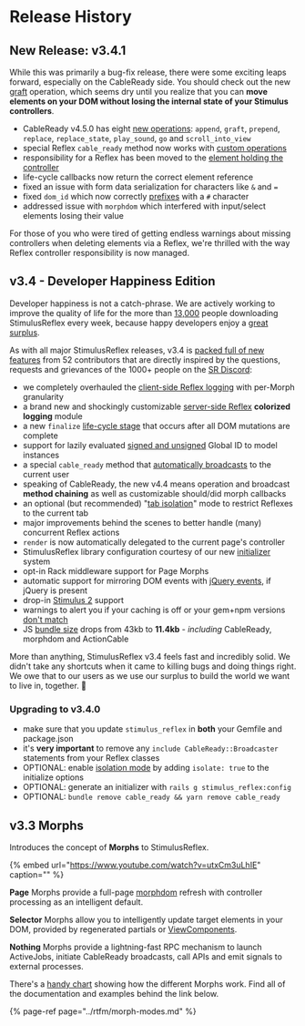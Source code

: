 # Release History

## New Release: v3.4.1

While this was primarily a bug-fix release, there were some exciting leaps forward, especially on the CableReady side. You should check out the new [graft](https://cableready.stimulusreflex.com/reference/operations/dom-mutations#graft) operation, which seems dry until you realize that you can **move elements on your DOM without losing the internal state of your Stimulus controllers**.

* CableReady v4.5.0 has eight [new operations](https://cableready.stimulusreflex.com/reference/operations): `append`, `graft`, `prepend`, `replace`, `replace_state`, `play_sound`, `go` and `scroll_into_view`
* special Reflex `cable_ready` method now works with [custom operations](https://cableready.stimulusreflex.com/customization#custom-operations)
* responsibility for a Reflex has been moved to the [element holding the controller](../rtfm/reflexes.md#understanding-stimulusreflex-controllers)
* life-cycle callbacks now return the correct element reference
* fixed an issue with form data serialization for characters like `&` and `=`
* fixed `dom_id` which now correctly [prefixes](../rtfm/morph-modes.md#dom_id) with a `#` character
* addressed issue with `morphdom` which interfered with input/select elements losing their value

For those of you who were tired of getting endless warnings about missing controllers when deleting elements via a Reflex, we're thrilled with the way Reflex controller responsibility is now managed.

## v3.4 - Developer Happiness Edition

Developer happiness is not a catch-phrase. We are actively working to improve the quality of life for the more than [13,000](https://www.npmjs.com/package/stimulus_reflex) people downloading StimulusReflex every week, because happy developers enjoy a [great surplus](https://www.youtube.com/watch?v=4PVViBjukAE).

As with all major StimulusReflex releases, v3.4 is [packed full of new features](https://github.com/stimulusreflex/stimulus_reflex/blob/master/CHANGELOG.md) from 52 contributors that are directly inspired by the questions, requests and grievances of the 1000+ people on the [SR Discord](https://discord.gg/stimulus-reflex):

* we completely overhauled the [client-side Reflex logging](troubleshooting.md#client-side-logging) with per-Morph granularity
* a brand new and shockingly customizable [server-side Reflex](troubleshooting.md#stimulusreflex-logging) **colorized logging** module
* a new `finalize` [life-cycle stage](../rtfm/lifecycle.md#client-side-reflex-callbacks) that occurs after all DOM mutations are complete
* support for lazily evaluated [signed and unsigned](../rtfm/reflexes.md#signed-and-unsigned-global-id-accessors) Global ID to model instances
* a special `cable_ready` method that [automatically broadcasts](../rtfm/reflexes.md#using-cableready-inside-a-reflex-action) to the current user
* speaking of CableReady, the new v4.4 means operation and broadcast **method chaining** as well as customizable should/did morph callbacks
* an optional \(but recommended\) "[tab isolation](../rtfm/reflexes.md#tab-isolation)" mode to restrict Reflexes to the current tab
* major improvements behind the scenes to better handle \(many\) concurrent Reflex actions
* `render` is now automatically delegated to the current page's controller
* StimulusReflex library configuration courtesy of our new [initializer](../hello-world/setup.md#upgrading-package-versions-and-sanity) system
* opt-in Rack middleware support for Page Morphs
* automatic support for mirroring DOM events with [jQuery events](../rtfm/lifecycle.md#jquery-events-1), if jQuery is present
* drop-in [Stimulus 2](https://github.com/stimulusjs/stimulus/releases/tag/v2.0.0) support
* warnings to alert you if your caching is off or your gem+npm versions [don't match](../hello-world/setup.md#upgrading-package-versions-and-sanity)
* JS [bundle size](https://bundlephobia.com/result?p=stimulus_reflex@3.4.0) drops from 43kb to **11.4kb** - _including_ CableReady, morphdom and ActionCable

More than anything, StimulusReflex v3.4 feels fast and incredibly solid. We didn't take any shortcuts when it came to killing bugs and doing things right. We owe that to our users as we use our surplus to build the world we want to live in, together. 🌲

### Upgrading to v3.4.0

* make sure that you update `stimulus_reflex` in **both** your Gemfile and package.json
* it's **very important** to remove any `include CableReady::Broadcaster` statements from your Reflex classes
* OPTIONAL: enable [isolation mode](../rtfm/reflexes.md#tab-isolation) by adding `isolate: true` to the initialize options
* OPTIONAL: generate an initializer with `rails g stimulus_reflex:config`
* OPTIONAL: `bundle remove cable_ready && yarn remove cable_ready`

## v3.3 Morphs

Introduces the concept of **Morphs** to StimulusReflex.

{% embed url="https://www.youtube.com/watch?v=utxCm3uLhIE" caption="" %}

**Page** Morphs provide a full-page [morphdom](https://github.com/patrick-steele-idem/morphdom) refresh with controller processing as an intelligent default.

**Selector** Morphs allow you to intelligently update target elements in your DOM, provided by regenerated partials or [ViewComponents](https://github.com/github/view_component).

**Nothing** Morphs provide a lightning-fast RPC mechanism to launch ActiveJobs, initiate CableReady broadcasts, call APIs and emit signals to external processes.

There's a [handy chart](https://app.lucidchart.com/documents/view/e83d2cac-d2b1-4a05-8a2f-d55ea5e40bc9/0_0) showing how the different Morphs work. Find all of the documentation and examples behind the link below.

{% page-ref page="../rtfm/morph-modes.md" %}

